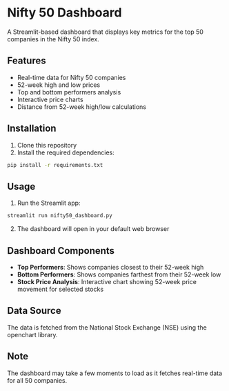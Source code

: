 # Nifty 50 Dashboard

A Streamlit-based dashboard that displays key metrics for the top 50 companies in the Nifty 50 index.

## Features

- Real-time data for Nifty 50 companies
- 52-week high and low prices
- Top and bottom performers analysis
- Interactive price charts
- Distance from 52-week high/low calculations

## Installation

1. Clone this repository
2. Install the required dependencies:
```bash
pip install -r requirements.txt
```

## Usage

1. Run the Streamlit app:
```bash
streamlit run nifty50_dashboard.py
```

2. The dashboard will open in your default web browser

## Dashboard Components

- **Top Performers**: Shows companies closest to their 52-week high
- **Bottom Performers**: Shows companies farthest from their 52-week low
- **Stock Price Analysis**: Interactive chart showing 52-week price movement for selected stocks

## Data Source

The data is fetched from the National Stock Exchange (NSE) using the openchart library.

## Note

The dashboard may take a few moments to load as it fetches real-time data for all 50 companies. 